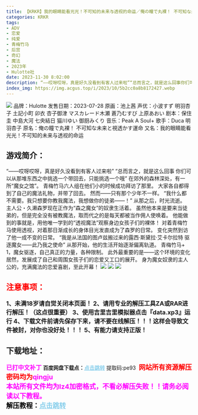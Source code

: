 ```yaml
---
title: 【KRKR】我的眼睛能看光光！不可知的未来与透视的命运／俺の瞳で丸裸！ 不可知な未来と視透かす運命
categories: KRKR
tags:
- ADV
- 恋爱
- 纯爱
- 青梅竹马
- 后宫
- 奇幻
- 魔法
- 2023年
- Hulotte社
date: 2023-11-30 8:02:00
description: “——哎呀哎呀，真是好久没看到有客人过来啦”“总而言之，就是这么回事你们可以从那堆东西之中挑选一个带回去，只能挑选一个哦”在郊外的森林深处，有一所“魔女之馆”。青梅竹马六人组在他们小的时候成功拜访了那里。大家各自都得到了自己的魔法礼物，并带了回去。然而——只有那个少年不一样。
index_img: https://img.acgus.top/i/2023/10/5b2cc0a8b8172427.webp
---
```

![](https://img.acgus.top/i/2023/10/5b2cc0a8b8172427.webp)
品牌：Hulotte
发售日期：2023-07-28
原画：池上茜
声优：小波すず 明羽杏子 土記小町 卯衣 杏子御津 マスカレード木瀬 蒼乃むすび 上原あおい
剧本：保住圭 中島大河 七央結日 猫川ゆい 御厨みくり
音乐：Peak A Soul+
歌手：Duca 明羽杏子
原名：俺の瞳で丸裸！ 不可知な未来と視透かす運命
又名：我的眼睛能看光光！不可知的未来与透视的命运

## 游戏简介：
“——哎呀哎呀，真是好久没看到有客人过来啦”
“总而言之，就是这么回事
你们可以从那堆东西之中挑选一个带回去，只能挑选一个哦”
在郊外的森林深处，有一所“魔女之馆”。
青梅竹马六人组在他们小的时候成功拜访了那里。
大家各自都得到了自己的魔法礼物，并带了回去。
然而——只有那个少年不一样。
“我什么都不需要。我只想要你教我魔法，我想做你的徒弟——！”
从那之后，时光流逝。
主人公・久濑森罗现在正作为“森之魔女”的奴隶生活着。
虽然他本来是要来当徒弟的，但是完全没有被教魔法，取而代之的是每天都被当作佣人使唤着。
他能做到的事就是，用他唯一学到的“透视魔法”观察身边女孩子们的裸体！
对着青梅竹马使用透视，对着那日渐成长的身体目光发直成为了森罗的日常。
变化突然到访了他一成不变的日常。
“我是从法国的图卢兹搬过来的露西·斯黛拉·艾卡尔拉特
驱逐魔女——此乃我之使命”
从那开始，他的生活开始逐渐偏离轨道。
青梅竹马+ 1，魔女驱逐，自己真正的力量，各种限制。
此外最重要的是——这个环境的变化居然，发展成了自己和周围女孩子们的恋爱又工口的展开。
身为魔女奴隶的主人公的，充满魔法的恋爱喜剧，至此开幕！
![](https://img.acgus.top/i/2023/10/e2c6d18fd1172434.webp)
![](https://img.acgus.top/i/2023/10/b826ba78fd172432.webp)
![](https://img.acgus.top/i/2023/10/48075c4947172429.webp)




## <font color=#FF0000 >注意事项：</font>
<font size=3><b>1、未满18岁请自觉关闭本页面！
2、请用专业的解压工具ZA或RAR进行解压！（这点很重要）
3、使用吉里吉里模拟器点击『data.xp3』运行
4、下载文件前请先保存下来，请不要在线解压！！！这样会导致文件被封，对你也没好处！！！
5、有能力请支持正版！</b></font>

## 下载地址：
<font color=#FF00FF size=3><b>已打中文补丁</b></font>
<b>百度网盘下载点：</b><a href="https://pan.baidu.com/s/1yNbkdMeskCx4U_8T5ivvwg?pwd=pe93" style="color: #87CEEB;"><b>点击跳转</b></a> 提取码:pe93
<a style="padding: 0" href="https://post.qingju.org/AD/"><img style="max-width:100%" src="https://img.acgus.top/i/2024/07/478f689b8021d8d499ab43d21acf137a.gif" alt=""></a>
<b><font color=#FF0000 size=4>网站所有资源解压密码均为</b></font><b><font color=#FF00FF size=4>qingju</font><font color=#FF0000 ></font></b><br><b><font color=#FF00FF size=4>本站所有文件均为lz4加密格式，不看必解压失败！！请务必阅读以下教程。</b></font><br><b><font color=#000 size=4>解压教程：</b><a href="https://post.qingju.org/tutorial/000/" style="color: #87CEEB;"><b>点击跳转</b></a>

